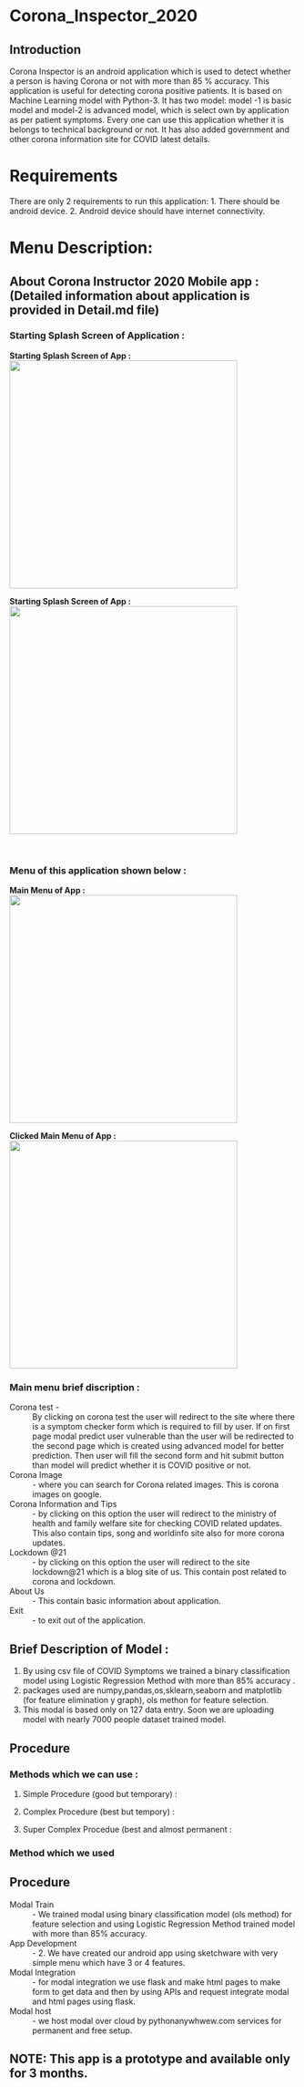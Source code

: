 # Corona_Inspector_2020

## Introduction

Corona Inspector is an android application which is used to detect whether a person is having Corona or not with more than 85 % accuracy. This application is useful for detecting corona positive patients. It is based on Machine Learning model with Python-3. It has two model: model -1 is basic model and model-2 is advanced model, which is select own by application as per patient symptoms. Every one can use this application whether it is belongs to technical background or not. It has also added government and other corona information site for COVID latest details. 

# Requirements 

There are only 2 requirements to run this application:
    1.	There should be android device.
    2.	Android device should have internet connectivity.

# Menu Description:

## About Corona Instructor 2020 Mobile app :  (Detailed information about application is provided in Detail.md file)

### Starting Splash Screen of Application :


<b> Starting Splash Screen of App           :       </b><img src="images/Splash-Screen1.jpeg" width=400 align="center"/>
<br>
<p><b> Starting Splash Screen of App    :       </b><img src="images/Splash-screen2.jpeg" width=400 align="center"/></p>
<br>

### Menu of this application shown below :


<div>

<b> Main Menu of App            :   </b><img src="images/Menu_1.jpeg" width=400 align="center"/>
<br>
<p><b> Clicked Main Menu of App      :            </b><img src="images/Menu_2.jpeg" width=400 align="center"/></p>

### Main menu brief discription :
<dl>
  <dt>Corona test - </dt>
  <dd> By clicking on corona test the user will redirect to the site where there is a symptom checker form which is required to fill by user. If on first page modal predict user vulnerable than  the user will be  redirected to the second page which is created using advanced model for better prediction. Then user will fill the second form and hit submit button than model will predict whether it is COVID positive or not.</dd>
  <dt>Corona Image</dt>
  <dd>- where you can search for Corona related images. This is corona images on google. </dd>
    <dt>Corona Information and Tips </dt>
    <dd>- by clicking on this option the user will redirect to the ministry of health and family welfare site for checking COVID related updates. This also contain tips, song and worldinfo site also for more corona updates.</dd>
    
   <dt>Lockdown @21 </dt>
   <dd>- by clicking on this option the user will redirect to the site lockdown@21 which is a blog site of us. This  contain post related to corona and lockdown.</dd>
    
   <dt> About Us </dt>
   <dd>- This contain basic information about application.</dd>
    
   <dt> Exit </dt>
   <dd>- to exit out of the application.</dd>
</dl>

</div>

## Brief Description of Model :

1. By using csv file of COVID Symptoms we trained a binary classification  model using Logistic Regression Method with more than 85% accuracy .
2. packages used are numpy,pandas,os,sklearn,seaborn and matplotlib (for feature elimination y graph), ols methon for feature selection.
3. This modal is based only on 127 data entry. Soon we are uploading model with nearly 7000 people dataset trained model.

## Procedure

### Methods which we can use :

1. Simple Procedure (good but temporary) :

2. Complex Procedure (best but tempory) :

3. Super Complex Procedue (best and almost permanent :

### Method which we used 



## Procedure 

<dl>
    <dt>Modal Train </dt>
    <dd>- We trained modal using binary classification  model (ols method) for feature selection and using Logistic Regression Method trained model with more than 85% accuracy.</dd>
    
   <dt>App Development </dt>
    <dd>- 2.	We have created our android app using sketchware with very simple menu which have 3 or 4 features.</dd>
    
   <dt>Modal Integration </dt>
    <dd>- for modal integration we use flask and make html pages to make form to get data and then by using APIs and request integrate modal and html pages using flask.</dd>
    
   <dt>Modal host </dt>
    <dd>- we host modal over cloud by pythonanywhwew.com services for permanent and free setup. </dd>
  </dl>

## NOTE: This app is a prototype and available only for  3 months.







